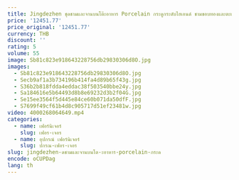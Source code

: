 ```yaml
---
title: Jingdezhen ชุดชามและจานบนโต๊ะอาหาร Porcelain กระดูกระดับไฮเอนด์ ชามขอบทองและตะเกียบรวมกัน
price: '12451.77'
price_original: '12451.77'
currency: THB
discount: ''
rating: 5
volume: 55
image: Sb81c823e918643228756db29830306d8O.jpg
images:
  - Sb81c823e918643228756db29830306d8O.jpg
  - Secb9af1a3b734196b414fa4d89b65f43g.jpg
  - S36b2b818fdda4eddac38f503540bbe24y.jpg
  - Sa184616e5b64493d8b8e69232d3b2f04G.jpg
  - Se15ee3564f5d445e84ce60b071da50dfF.jpg
  - S7699f49cf61b4d8c905717d51ef23481w.jpg
video: 4000268064649.mp4
categories:
  - name: เฟอร์นิเจอร์
    slug: เฟอร-เจอร
  - name: อุปกรณ์ เฟอร์นิเจอร์
    slug: ปกรณ-เฟอร-เจอร
slug: jingdezhen-ดชามและจานบนโต-ะอาหาร-porcelain-กระด
encode: oCUPDag
lang: th
---
```

  
